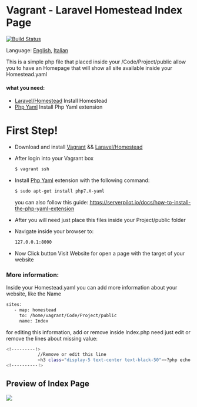 # Vagrant - Laravel Homestead Index Page

[![Build Status](https://travis-ci.org/joemccann/dillinger.svg?branch=master)](https://travis-ci.org/joemccann/dillinger)

Language: [English](https://github.com/Spit-Biagio/Laraval-Homestead-Index/blob/master/README.md "English"), [Italian](https://github.com/Spit-Biagio/Laraval-Homestead-Index/blob/master/README.it-IT.md "Italian")

This is a simple php file that placed inside your /Code/Project/public allow you to have an Homepage that will show all site available inside your Homestead.yaml


#### what you need:

* [Laravel/Homestead] Install Homestead 
* [Php Yaml] Install Php Yaml extension

# First Step!

- Download and install [Vagrant] && [Laravel/Homestead]
- After login into your Vagrant box
    ```sh
    $ vagrant ssh
    ```
- Install [Php Yaml] extension with the following command:
    ```sh
    $ sudo apt-get install php7.X-yaml
    ```
    you can also follow this guide: https://serverpilot.io/docs/how-to-install-the-php-yaml-extension
    
- After you will need just place this files inside your Project/public folder
- Navigate inside your browser to:
    ```sh
    127.0.0.1:8000
    ```
- Now Click button Visit Website for open a page with the target of your website 

### More information:
 Inside your Homestead.yaml you can add more information about your website, like the Name
 ```sh
 sites:
    - map: homestead
      to: /home/vagrant/Code/Project/public
      name: Index
 ```
for editing this information, add or remove inside Index.php need just edit or remove the lines about missing value:
```sh
<!---------!>
            //Remove or edit this line
            <h3 class="display-5 text-center text-black-50"><?php echo $test1['name']; ?></h3> 
<!----------!>
```

## Preview of Index Page

![](https://raw.githubusercontent.com/Spit-Biagio/Laraval-Homestead-Index/master/Preview.png)


   [Laravel/Homestead]: <https://github.com/laravel/homestead>
   [Php Yaml]: <http://php.net/manual/en/book.yaml.php>
   [Vagrant]: <https://www.vagrantup.com/downloads.html>
